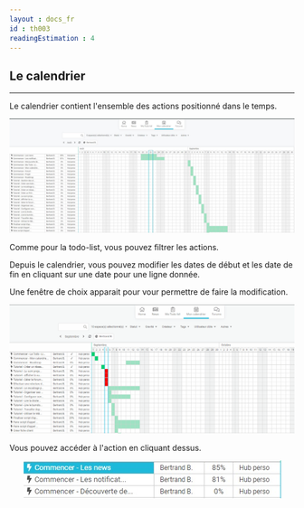 ```yaml
---
layout : docs_fr
id : th003
readingEstimation : 4
---
```


## Le calendrier
---------------

Le calendrier contient l'ensemble des actions positionné dans le temps. 

<p align="center">
<img src="monCalendrier.jpg">
</p>

Comme pour la todo-list, vous pouvez filtrer les actions. 

Depuis le calendrier, vous pouvez modifier les dates de début et les date de fin en cliquant sur une date pour une ligne donnée.

Une fenêtre de choix apparait pour vour permettre de faire la modification. 

<p align="center">
<img src="modifierDateCalendrier.gif">
</p>


Vous pouvez accéder à l'action en cliquant dessus. 

<p align="center">
<img src="afficherTrackCalendrier.jpg">
</p>

